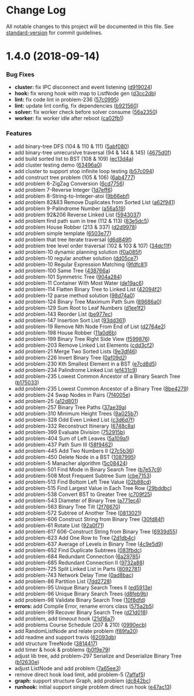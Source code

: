 # Change Log

All notable changes to this project will be documented in this file. See [standard-version](https://github.com/conventional-changelog/standard-version) for commit guidelines.

<a name="1.4.0"></a>
# 1.4.0 (2018-09-14)


### Bug Fixes

* **cluster:** fix IPC disconnect and event listening ([d919024](https://github.com/zthxxx/leetsolve/commit/d919024))
* **hook:** fix wrong hook with map to ListNode gen ([d3cc2db](https://github.com/zthxxx/leetsolve/commit/d3cc2db))
* **lint:** fix code lint in problem-236 ([57c0995](https://github.com/zthxxx/leetsolve/commit/57c0995))
* **lint:** update lint config, fix dependencies ([b921560](https://github.com/zthxxx/leetsolve/commit/b921560))
* **solver:** fix worker check before solver consume ([56a2350](https://github.com/zthxxx/leetsolve/commit/56a2350))
* **worker:** fix worker idle after reboot ([ca02fb1](https://github.com/zthxxx/leetsolve/commit/ca02fb1))


### Features

* add binary-tree DFS (104 & 110 & 111) ([5abf080](https://github.com/zthxxx/leetsolve/commit/5abf080))
* add binary-tree unrecurslve traversal (94 & 144 & 145) ([4675d0f](https://github.com/zthxxx/leetsolve/commit/4675d0f))
* add build sorted list to BST (108 & 109) ([ec13d4a](https://github.com/zthxxx/leetsolve/commit/ec13d4a))
* add cluster testing demo ([63496a0](https://github.com/zthxxx/leetsolve/commit/63496a0))
* add cluster to support stop infinite loop testing ([b57c094](https://github.com/zthxxx/leetsolve/commit/b57c094))
* add construct tree problem (105 & 106) ([6ab4777](https://github.com/zthxxx/leetsolve/commit/6ab4777))
* add problem 6-ZigZag Conversion ([6cd7756](https://github.com/zthxxx/leetsolve/commit/6cd7756))
* add problem 7-Reverse Integer ([1d7eff6](https://github.com/zthxxx/leetsolve/commit/1d7eff6))
* add problem 8-String-to-Integer-atoi ([9b66ebf](https://github.com/zthxxx/leetsolve/commit/9b66ebf))
* add problem 82&83 Remove Duplicates from Sorted List ([a62f941](https://github.com/zthxxx/leetsolve/commit/a62f941))
* add problem 9-Palindrome Number ([a56a519](https://github.com/zthxxx/leetsolve/commit/a56a519))
* add problem 92&206 Reverse Linked List ([5943037](https://github.com/zthxxx/leetsolve/commit/5943037))
* add problem find path sum in tree (112 & 113) ([83e5dc5](https://github.com/zthxxx/leetsolve/commit/83e5dc5))
* add problem House Robber (213 & 337) ([d2d9978](https://github.com/zthxxx/leetsolve/commit/d2d9978))
* add problem simple template ([6503e77](https://github.com/zthxxx/leetsolve/commit/6503e77))
* add problem that tree iterate traversal ([d6d849f](https://github.com/zthxxx/leetsolve/commit/d6d849f))
* add problem tree level order traversal (102 & 103 & 107) ([34dc11f](https://github.com/zthxxx/leetsolve/commit/34dc11f))
* add problem-10 dynamic planning solution ([f0a085f](https://github.com/zthxxx/leetsolve/commit/f0a085f))
* add problem-10 regular another solution ([dd05ce7](https://github.com/zthxxx/leetsolve/commit/dd05ce7))
* add problem-10 Regular Expression Matching ([9fdfc81](https://github.com/zthxxx/leetsolve/commit/9fdfc81))
* add problem-100 Same Tree ([438766a](https://github.com/zthxxx/leetsolve/commit/438766a))
* add problem-101 Symmetric Tree ([904a284](https://github.com/zthxxx/leetsolve/commit/904a284))
* add problem-11 Container With Most Water ([de19ac6](https://github.com/zthxxx/leetsolve/commit/de19ac6))
* add problem-114 Flatten Binary Tree to Linked List ([42094f2](https://github.com/zthxxx/leetsolve/commit/42094f2))
* add problem-12 parse method solution ([98d74a0](https://github.com/zthxxx/leetsolve/commit/98d74a0))
* add problem-124 Binary Tree Maximum Path Sum ([89686a0](https://github.com/zthxxx/leetsolve/commit/89686a0))
* add problem-129 Sum Root to Leaf Numbers ([d1ee1f2](https://github.com/zthxxx/leetsolve/commit/d1ee1f2))
* add problem-143 Reorder List ([be977ec](https://github.com/zthxxx/leetsolve/commit/be977ec))
* add problem-147 Insertion Sort List ([93dd361](https://github.com/zthxxx/leetsolve/commit/93dd361))
* add problem-19 Remove Nth Node From End of List ([d2764e2](https://github.com/zthxxx/leetsolve/commit/d2764e2))
* add problem-198 House Robber ([11a0d6b](https://github.com/zthxxx/leetsolve/commit/11a0d6b))
* add problem-199 Binary Tree Right Side View ([f599876](https://github.com/zthxxx/leetsolve/commit/f599876))
* add problem-203 Remove Linked List Elements ([cdd3cf2](https://github.com/zthxxx/leetsolve/commit/cdd3cf2))
* add problem-21 Merge Two Sorted Lists ([9e3df46](https://github.com/zthxxx/leetsolve/commit/9e3df46))
* add problem-226 Invert Binary Tree ([0af09d2](https://github.com/zthxxx/leetsolve/commit/0af09d2))
* add problem-230 Kth Smallest Element in a BST ([e7cd8d5](https://github.com/zthxxx/leetsolve/commit/e7cd8d5))
* add problem-234 Palindrome Linked List ([ef431c9](https://github.com/zthxxx/leetsolve/commit/ef431c9))
* add problem-235 Lowest Common Ancestor of a Binary Search Tree ([b175033](https://github.com/zthxxx/leetsolve/commit/b175033))
* add problem-235 Lowest Common Ancestor of a Binary Tree ([8be4279](https://github.com/zthxxx/leetsolve/commit/8be4279))
* add problem-24 Swap Nodes in Pairs ([7f4005e](https://github.com/zthxxx/leetsolve/commit/7f4005e))
* add problem-25 ([a12d801](https://github.com/zthxxx/leetsolve/commit/a12d801))
* add problem-257 Binary Tree Paths ([37ae39a](https://github.com/zthxxx/leetsolve/commit/37ae39a))
* add problem-310 Minimum Height Trees ([9a025b7](https://github.com/zthxxx/leetsolve/commit/9a025b7))
* add problem-328 Odd Even Linked List ([c3d6d7f](https://github.com/zthxxx/leetsolve/commit/c3d6d7f))
* add problem-332 Reconstruct Itinerary ([6748c8a](https://github.com/zthxxx/leetsolve/commit/6748c8a))
* add problem-399 Evaluate Division ([752915b](https://github.com/zthxxx/leetsolve/commit/752915b))
* add problem-404 Sum of Left Leaves ([5a109a1](https://github.com/zthxxx/leetsolve/commit/5a109a1))
* add problem-437 Path Sum III ([58f9462](https://github.com/zthxxx/leetsolve/commit/58f9462))
* add problem-445 Add Two Numbers II ([27c5b36](https://github.com/zthxxx/leetsolve/commit/27c5b36))
* add problem-450 Delete Node in a BST ([1087995](https://github.com/zthxxx/leetsolve/commit/1087995))
* add problem-5 Manacher algorithm ([5c08424](https://github.com/zthxxx/leetsolve/commit/5c08424))
* add problem-501 Find Mode in Binary Search Tree ([b7e57c9](https://github.com/zthxxx/leetsolve/commit/b7e57c9))
* add problem-508 Most Frequent Subtree Sum ([cbe7153](https://github.com/zthxxx/leetsolve/commit/cbe7153))
* add problem-513 Find Bottom Left Tree Value ([02b88cd](https://github.com/zthxxx/leetsolve/commit/02b88cd))
* add problem-515 Find Largest Value in Each Tree Row ([29bddbc](https://github.com/zthxxx/leetsolve/commit/29bddbc))
* add problem-538 Convert BST to Greater Tree ([c709f25](https://github.com/zthxxx/leetsolve/commit/c709f25))
* add problem-543 Diameter of Binary Tree ([a771ec4](https://github.com/zthxxx/leetsolve/commit/a771ec4))
* add problem-563 Binary Tree Tilt ([2f76670](https://github.com/zthxxx/leetsolve/commit/2f76670))
* add problem-572 Subtree of Another Tree ([0813021](https://github.com/zthxxx/leetsolve/commit/0813021))
* add problem-606 Construct String from Binary Tree ([30fd84f](https://github.com/zthxxx/leetsolve/commit/30fd84f))
* add problem-61 Rotate List ([92a0f71](https://github.com/zthxxx/leetsolve/commit/92a0f71))
* add problem-617 606-Construct String from Binary Tree ([6939d55](https://github.com/zthxxx/leetsolve/commit/6939d55))
* add problem-623 Add One Row to Tree ([2d1db4c](https://github.com/zthxxx/leetsolve/commit/2d1db4c))
* add problem-637 Average of Levels in Binary Tree ([4c9e5d9](https://github.com/zthxxx/leetsolve/commit/4c9e5d9))
* add problem-652 Find Duplicate Subtrees ([083fbdc](https://github.com/zthxxx/leetsolve/commit/083fbdc))
* add problem-684 Redundant Connection ([6a29785](https://github.com/zthxxx/leetsolve/commit/6a29785))
* add problem-685 Redundant Connection II ([9732a88](https://github.com/zthxxx/leetsolve/commit/9732a88))
* add problem-725 Split Linked List in Parts ([8092781](https://github.com/zthxxx/leetsolve/commit/8092781))
* add problem-743 Network Delay Time ([0ad8bac](https://github.com/zthxxx/leetsolve/commit/0ad8bac))
* add problem-86 Partition List ([7dd2728](https://github.com/zthxxx/leetsolve/commit/7dd2728))
* add problem-95 Unique Binary Search Trees II ([ed5913e](https://github.com/zthxxx/leetsolve/commit/ed5913e))
* add problem-96 Unique Binary Search Trees ([d8feb9b](https://github.com/zthxxx/leetsolve/commit/d8feb9b))
* add problem-98 Validate Binary Search Tree ([10f8dfd](https://github.com/zthxxx/leetsolve/commit/10f8dfd))
* **errors:** add Compile Error, rename errors class ([575a2b5](https://github.com/zthxxx/leetsolve/commit/575a2b5))
* add problem-99 Recover Binary Search Tree ([d21d018](https://github.com/zthxxx/leetsolve/commit/d21d018))
* add problem, add timeout hook ([21d16a7](https://github.com/zthxxx/leetsolve/commit/21d16a7))
* add problems Course Schedule (207 & 210) ([0990ecb](https://github.com/zthxxx/leetsolve/commit/0990ecb))
* add RandomListNode and relate problem ([f89fa20](https://github.com/zthxxx/leetsolve/commit/f89fa20))
* add readme and support travis ([62093db](https://github.com/zthxxx/leetsolve/commit/62093db))
* add structure TreeNode ([3814417](https://github.com/zthxxx/leetsolve/commit/3814417))
* add timer & hook & problems ([b0f9e79](https://github.com/zthxxx/leetsolve/commit/b0f9e79))
* adjust lib tree, add problem-297 Serialize and Deserialize Binary Tree ([b12630e](https://github.com/zthxxx/leetsolve/commit/b12630e))
* adjust ListNode and add problem ([7a65ee3](https://github.com/zthxxx/leetsolve/commit/7a65ee3))
* remove direct hook load limit, add problem-5 ([7affaf5](https://github.com/zthxxx/leetsolve/commit/7affaf5))
* **graph:** support structure Graph, add problem ([dc842bc](https://github.com/zthxxx/leetsolve/commit/dc842bc))
* **runhook:** initial support single problem direct run hook ([e47ac13](https://github.com/zthxxx/leetsolve/commit/e47ac13))
